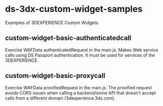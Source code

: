 # ds-3dx-custom-widget-samples
Examples of 3DEXPERIENCE Custom Widgets

## custom-widget-basic-authenticatedcall
Exercise WAFData authenticatedRequest in the main.js. Makes Web service calls using DS Passport authentication. It must be used for services of the 3DEXPERIENCE.

## custom-widget-basic-proxycall
Exercise WAFData proxifiedRequest in the main.js. The proxified request avoids CORS issues when calling a backend/some API that doesn't accept calls from a different domain (3dexperience.3ds.com).
